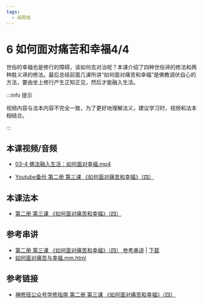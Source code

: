 ```yaml
---
tags:
  - 闻思班
---
```


# 6 如何面对痛苦和幸福4/4

世俗的幸福也是修行的障碍，该如何去对治呢？本课介绍了四种世俗谛的修法和两种胜义谛的修法。最后总结前面几课所讲“如何面对痛苦和幸福”是佛教调伏自心的方法，要由坐上修行产生正知正见，然后才能融入生活。

:::info 提示

视频内容与法本内容不完全一致，为了更好地理解法义，建议学习时，视频和法本相结合。

:::

## 本课视频/音频

* [03-4 佛法融入生活：如何面对幸福.mp4](https://s3.ap-northeast-1.wasabisys.com/hdcx/jmy/%e6%85%a7%e7%81%af%e7%a6%85%e4%bf%ae%e8%af%be/%e6%85%a7%e7%81%af%e7%a6%85%e4%bf%ae%e8%af%be%e7%ac%ac%e4%ba%8c%e5%86%8c/03-4%20%e4%bd%9b%e6%b3%95%e8%9e%8d%e5%85%a5%e7%94%9f%e6%b4%bb%ef%bc%9a%e5%a6%82%e4%bd%95%e9%9d%a2%e5%af%b9%e5%b9%b8%e7%a6%8f.mp4)

* [Youtube备份 第二册 第三课 《如何面对痛苦和幸福》（四）](https://www.youtube.com/watch?v=kMW536--Glw&list=PL7aUyQTIJqAjD33MPzguoKwShqtttVmg9&index=8)
  
## 本课法本

* [第二册 第三课 《如何面对痛苦和幸福》（四）](/books/b2/2-02)

## 参考串讲

* [第二册 第三课 《如何面对痛苦和幸福》（四） 参考串讲](http://view.officeapps.live.com/op/view.aspx?src=https://s3.ap-northeast-1.wasabisys.com/hdcx/hdv/d/hdcxk/chj/第二册第3课如何面对痛苦和幸福.pptx) | [下载](https://s3.ap-northeast-1.wasabisys.com/hdcx/hdv/d/hdcxk/chj/第二册第3课如何面对痛苦和幸福.pptx)
* [如何面对痛苦与幸福.mm.html](https://s3.ap-northeast-1.wasabisys.com/hdcx/hdv/f/up/如何面对痛苦与幸福.mm.html)

## 参考链接

* [禅修班公众号学修指南 第二册 第三课 《如何面对痛苦和幸福》（四）](https://mp.weixin.qq.com/s?__biz=MzI2NTQ1NDcxNg==&mid=100001950&idx=1&sn=0c5a2569a6200ff6f545839314da67e8&scene=19#wechat_redirect)
